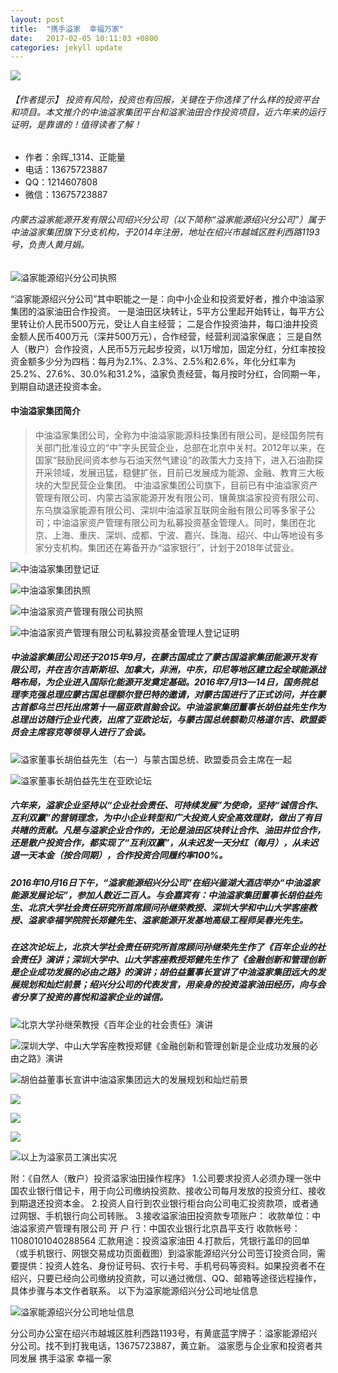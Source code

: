 ```yaml
---
layout: post
title:  "携手溢家  幸福万家"
date:   2017-02-05 10:11:03 +0800
categories: jekyll update
---
```

![](http://upload-images.jianshu.io/upload_images/2973308-8dbeb0401ed0f66d.jpeg?imageMogr2/auto-orient/strip%7CimageView2/2/w/1240)

###### 【作者提示】 投资有风险，投资也有回报，关键在于你选择了什么样的投资平台和项目。本文推介的中油溢家集团平台和溢家油田合作投资项目，近六年来的运行证明，是靠谱的！值得读者了解！

* 作者：余晖_1314、正能量
* 电话：13675723887
* QQ：1214607808
* 微信：13675723887

###### 内蒙古溢家能源开发有限公司绍兴分公司（以下简称“溢家能源绍兴分公司”）属于中油溢家集团旗下分支机构，于2014年注册，地址在绍兴市越城区胜利西路1193号，负责人黄月娟。


![溢家能源绍兴分公司执照](http://upload-images.jianshu.io/upload_images/2973308-5b7d88c83b5e8ebc.jpg?imageMogr2/auto-orient/strip%7CimageView2/2/w/1240)

“溢家能源绍兴分公司”其中职能之一是：向中小企业和投资爱好者，推介中油溢家集团的溢家油田合作投资。
一是油田区块转让，5平方公里起开始转让，每平方公里转让价人民币500万元，受让人自主经营；
二是合作投资油井，每口油井投资金额人民币400万元（深井500万元），合作经营，经营利润溢家保底；
三是自然人（散户）合作投资，人民币5万元起步投资，以1万增加，固定分红，分红率按投资金额多少分为四档：每月为2.1%、2.3%、2.5%和2.6%，年化分红率为25.2%、27.6%、30.0%和31.2%，溢家负责经营，每月按时分红，合同期一年，到期自动退还投资本金。


#### 中油溢家集团简介
> 中油溢家集团公司，全称为中油溢家能源科技集团有限公司，是经国务院有关部门批准设立的“中”字头民营企业，总部在北京中关村。2012年以来，在国家“鼓励民间资本参与石油天然气建设”的政策大力支持下，进入石油勘探开采领域，发展迅猛，稳健扩张，目前已发展成为能源、金融、教育三大板块的大型民营企业集团。
中油溢家集团公司旗下，目前已有中油溢家资产管理有限公司、内蒙古溢家能源开发有限公司、镶黄旗溢家投资有限公司、东乌旗溢家能源有限公司、深圳中油溢家互联网金融有限公司等多家子公司；中油溢家资产管理有限公司为私募投资基金管理人。同时，集团在北京、上海、重庆、深圳、成都、宁波、嘉兴、珠海、绍兴、中山等地设有多家分支机构。集团还在筹备开办“溢家银行”，计划于2018年试营业。

![中油溢家集团登记证
](http://upload-images.jianshu.io/upload_images/2973308-1ab27afa43d1d828.jpg?imageMogr2/auto-orient/strip%7CimageView2/2/w/1240)



![中油溢家集团执照](http://upload-images.jianshu.io/upload_images/2973308-f49f4beb8a75f27c.jpg?imageMogr2/auto-orient/strip%7CimageView2/2/w/1240)


![中油溢家资产管理有限公司执照](http://upload-images.jianshu.io/upload_images/2973308-ccc466f0a42dcbc6.jpg?imageMogr2/auto-orient/strip%7CimageView2/2/w/1240)


![中油溢家资产管理有限公司私募投资基金管理人登记证明](http://upload-images.jianshu.io/upload_images/2973308-82dd350b117afc98.jpg?imageMogr2/auto-orient/strip%7CimageView2/2/w/1240)

##### 中油溢家集团公司还于2015年9月，在蒙古国成立了蒙古国溢家集团能源开发有限公司，并在吉尔吉斯斯坦、加拿大，非洲，中东，印尼等地区建立起全球能源战略布局，为企业进入国际化能源开发奠定基础。2016年7月13—14日，国务院总理李克强总理应蒙古国总理额尔登巴特的邀请，对蒙古国进行了正式访问，并在蒙古首都乌兰巴托出席第十一届亚欧首脑会议。中油溢家集团董事长胡伯益先生作为总理出访随行企业代表，出席了亚欧论坛，与蒙古国总统额勒贝格道尔吉、欧盟委员会主席容克等领导人进行了会谈。


![溢家董事长胡伯益先生（右一）与蒙古国总统、欧盟委员会主席在一起](http://upload-images.jianshu.io/upload_images/2973308-53062db108fc5a24.jpg?imageMogr2/auto-orient/strip%7CimageView2/2/w/1240)


![溢家董事长胡伯益先生在亚欧论坛](http://upload-images.jianshu.io/upload_images/2973308-994f51cec84e8336.jpg?imageMogr2/auto-orient/strip%7CimageView2/2/w/1240)

##### 六年来，溢家企业坚持以“企业社会责任、可持续发展”为使命，坚持“诚信合作、互利双赢”的营销理念，为中小企业转型和广大投资人安全高效理财，做出了有目共睹的贡献。凡是与溢家企业合作的，无论是油田区块转让合作、油田井位合作，还是散户投资合作，都实现了“互利双赢”，从未迟发一天分红（每月），从未迟退一天本金（按合同期），合作投资合同履约率100%。
##### 2016年10月16日下午，“溢家能源绍兴分公司”在绍兴鉴湖大酒店举办“中油溢家能源发展论坛”，参加人数近二百人。与会嘉宾有：中油溢家集团董事长胡伯益先生、北京大学社会责任研究所首席顾问孙继荣教授、深圳大学和中山大学客座教授、溢家幸福学院院长郑健先生、溢家能源开发基地高级工程师吴春光先生。
##### 在这次论坛上，北京大学社会责任研究所首席顾问孙继荣先生作了《百年企业的社会责任》演讲；深圳大学中、山大学客座教授郑健先生作了《金融创新和管理创新是企业成功发展的必由之路》的演讲；胡伯益董事长宣讲了中油溢家集团远大的发展规划和灿烂前景；绍兴分公司的代表发言，用亲身的投资溢家油田经历，向与会者分享了投资的喜悦和溢家企业的诚信。


![北京大学孙继荣教授《百年企业的社会责任》演讲](http://upload-images.jianshu.io/upload_images/2973308-e744016602bbef43.jpg?imageMogr2/auto-orient/strip%7CimageView2/2/w/1240)


![深圳大学、中山大学客座教授郑健《金融创新和管理创新是企业成功发展的必由之路》演讲](http://upload-images.jianshu.io/upload_images/2973308-7ac8d7a12242994d.jpg?imageMogr2/auto-orient/strip%7CimageView2/2/w/1240)


![胡伯益董事长宣讲中油溢家集团远大的发展规划和灿烂前景](http://upload-images.jianshu.io/upload_images/2973308-6d56e848d1b25b56.jpg?imageMogr2/auto-orient/strip%7CimageView2/2/w/1240)


![](http://upload-images.jianshu.io/upload_images/2973308-4f60bbdf2634125d.jpg?imageMogr2/auto-orient/strip%7CimageView2/2/w/1240)


![](http://upload-images.jianshu.io/upload_images/2973308-9aeadde1d4c1521a.jpg?imageMogr2/auto-orient/strip%7CimageView2/2/w/1240)


![](http://upload-images.jianshu.io/upload_images/2973308-a323f2e6481f9c15.jpg?imageMogr2/auto-orient/strip%7CimageView2/2/w/1240)


![以上为溢家员工演出实况](http://upload-images.jianshu.io/upload_images/2973308-f055a35821b569b6.jpg?imageMogr2/auto-orient/strip%7CimageView2/2/w/1240)

附：《自然人（散户）投资溢家油田操作程序》
1.公司要求投资人必须办理一张中国农业银行借记卡，用于向公司缴纳投资款、接收公司每月发放的投资分红、接收到期退还投资本金。
2.投资人自行到农业银行柜台向公司电汇投资款项，或者通过网银、手机银行向公司转账。
3.接收溢家油田投资款专项账户：
收款单位：中油溢家资产管理有限公司
开 户 行：中国农业银行北京昌平支行
收款帐号：11080101040288564
汇款用途：投资溢家油田
4.打款后，凭银行盖印的回单（或手机银行、网银交易成功页面截图）到溢家能源绍兴分公司签订投资合同，需要提供：投资人姓名、身份证号码、农行卡号、手机号码等资料。如果投资者不在绍兴，只要已经向公司缴纳投资款，可以通过微信、QQ、邮箱等途径远程操作，具体步骤与本文作者联系。
以下为溢家能源绍兴分公司地址信息


![溢家能源绍兴分公司地址信息](http://upload-images.jianshu.io/upload_images/2973308-42d48ce7a30a3af0.png?imageMogr2/auto-orient/strip%7CimageView2/2/w/1240)

分公司办公室在绍兴市越城区胜利西路1193号，有黄底蓝字牌子：溢家能源绍兴分公司。找不到打我电话，13675723887，黄立新。
溢家愿与企业家和投资者共同发展
携手溢家 幸福一家

